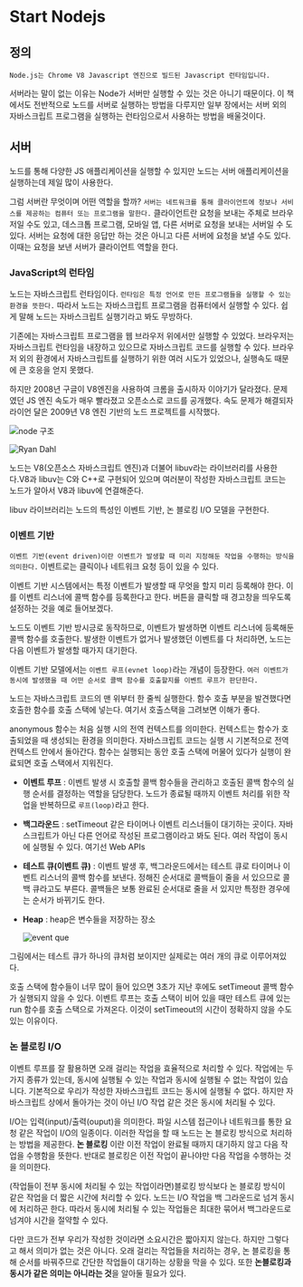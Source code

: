 # Start Nodejs

## 정의

`Node.js는 Chrome V8 Javascript 엔진으로 빌드된 Javascript 런타임입니다.`

서버라는 말이 없는 이유는 Node가 서버만 실행할 수 있는 것은 아니기 때문이다. 이 책에서도 전반적으로 노드를 서버로 실행하는 방법을 다루지만 일부 장에서는 서버 외의 자바스크립트 프로그램을 실행하는 런타임으로서 사용하는 방법을 배울것이다.

## 서버

노드를 통해 다양한 JS 애플리케이션을 실행할 수 있지만 노드는 서버 애플리케이션을 실행하는데 제일 많이 사용한다.

그럼 서버란 무엇이며 어떤 역할을 할까? `서버는 네트워크를 통해 클라이언트에 정보나 서비스를 제공하는 컴퓨터 또는 프로그램을 말한다.` 클라이언트란 요청을 보내는 주체로 브라우저일 수도 있고, 데스크톱 프로그램, 모바일 앱, 다른 서버로 요청을 보내는 서버일 수 도 있다. 서버는 요청에 대한 응답만 하는 것은 아니고 다른 서버에 요청을 보낼 수도 있다. 이때는 요청을 보낸 서버가 클라이언트 역할을 한다.

### JavaScript의 런타임

노드는 자바스크립트 런타임이다. `런타임은 특정 언어로 만든 프로그램들을 실행할 수 있는 환경을 뜻한다.` 따라서 노드는 자바스크립트 프로그램을 컴퓨터에서 실행할 수 있다. 쉽게 말해 노드는 자바스크립트 실행기라고 봐도 무방하다.

기존에는 자바스크립트 프로그램을 웹 브라우저 위에서만 실행할 수 있었다. 브라우저는 자바스크립트 런타임을 내장하고 있으므로 자바스크립트 코드를 실행할 수 있다. 브라우저 외의 환경에서 자바스크립트를 실행하기 위한 여러 시도가 있었으나, 실행속도 때문에 큰 호응을 얻지 못했다.

하지만 2008년 구글이 V8엔진을 사용하여 크롬을 출시하자 이야기가 달라졌다. 문제였던 JS 엔진 속도가 매우 빨라졌고 오픈소스로 코드를 공개했다. 속도 문제가 해결되자 라이언 달은 2009년 V8 엔진 기반의 노드 프로젝트를 시작했다.

![node 구조](https://media.vlpt.us/post-images/doyuni/a7c98cb0-2df6-11ea-bfdf-c3d57317c0d1/-2020-01-03-3.58.11.png)

![Ryan Dahl](https://upload.wikimedia.org/wikipedia/commons/thumb/b/b2/Ryan_Dahl.jpg/220px-Ryan_Dahl.jpg)

노드는 V8(오픈소스 자바스크립트 엔진)과 더불어 libuv라는 라이브러리를 사용한다.V8과 libuv는 C와 C++로 구현되어 있으며 여러분이 작성한 자바스크립트 코드는 노드가 알아서 V8과 libuv에 연결해준다.

libuv 라이브러리는 노드의 특성인 이벤트 기반, 논 블로킹 I/O 모델을 구현한다.

### 이벤트 기반

`이벤트 기반(event driven)이란 이벤트가 발생할 때 미리 지정해둔 작업을 수행하는 방식을 의미한다.` 이벤트로는 클릭이나 네트워크 요청 등이 있을 수 있다.

이벤트 기반 시스템에서는 특정 이벤트가 발생할 때 무엇을 할지 미리 등록해야 한다. 이를 이벤트 리스너에 콜백 함수를 등록한다고 한다. 버튼을 클릭할 때 경고창을 띄우도록 설정하는 것을 예로 들어보겠다.

노드도 이벤트 기반 방시긍로 동작하므로, 이벤트가 발생하면 이벤트 리스너에 등록해둔 콜백 함수를 호출한다. 발생한 이벤트가 없거나 발생했던 이벤트를 다 처리하면, 노드는 다음 이벤트가 발생할 때가지 대기한다.

이벤트 기반 모델에서는 `이벤트 루프(evnet loop)`라는 개념이 등장한다. `여러 이벤트가 동시에 발생했을 때 어떤 순서로 콜백 함수를 호출할지를 이벤트 루프가 판단한다.`

노드는 자바스크립트 코드의 맨 위부터 한 줄씩 실행한다. 함수 호출 부분을 발견했다면 호출한 함수를 호출 스택에 넣는다. 여기서 호출스택을 그려보면 이해가 좋다.

anonymous 함수는 처음 실행 시의 전역 컨텍스트를 의미한다. 컨텍스트는 함수가 호출되었을 때 생성되는 환경을 의미한다. 자바스크립트 코드는 실행 시 기본적으로 전역 컨텍스트 안에서 돌아간다. 함수는 실행되는 동안 호출 스택에 머물어 있다가 실행이 완료되면 호출 스택에서 지워진다.

- **이벤트 루프** : 이벤트 발생 시 호출할 콜백 함수들을 관리하고 호출된 콜백 함수의 실행 순서를 결정하는 역할을 담당한다. 노드가 종료될 때까지 이벤트 처리를 위한 작업을 반복하므로 `루프(loop)`라고 한다.
- **백그라운드** : setTimeout 같은 타이머나 이벤트 리스너들이 대기하는 곳이다. 자바스크립트가 아닌 다른 언어로 작성된 프로그램이라고 봐도 된다. 여러 작업이 동시에 실행될 수 있다. 여기선 Web APIs
- **테스트 큐(이벤트 큐)** : 이벤트 발생 후, 백그라운드에서는 테스트 큐로 타이머나 이벤트 리스너의 콜백 함수를 보낸다. 정해진 순서대로 콜백들이 줄을 서 있으므로 콜백 큐라고도 부른다. 콜백들은 보통 완료된 순서대로 줄을 서 있지만 특정한 경우에는 순서가 바뀌기도 한다.
- **Heap** : heap은 변수들을 저장하는 장소

  ![event que](https://user-images.githubusercontent.com/48500660/66096899-67941c80-e5d7-11e9-8f7c-175788e29327.png)

그림에서는 테스트 큐가 하나의 큐처럼 보이지만 실제로는 여러 개의 큐로 이루어져있다.

호출 스택에 함수들이 너무 많이 들어 있으면 3초가 지난 후에도 setTimeout 콜백 함수가 실행되지 않을 수 있다. 이벤트 루프는 호출 스택이 비어 있을 때만 테스트 큐에 있는 run 함수를 호출 스택으로 가져온다. 이것이 setTimeout의 시간이 정확하지 않을 수도 있는 이유이다.

### 논 블로킹 I/O

이벤트 루프를 잘 활용하면 오래 걸리는 작업을 효율적으로 처리할 수 있다. 작업에는 두 가지 종류가 있는데, 동시에 실행될 수 있는 작업과 동시에 실행될 수 없는 작업이 있습니다. 기본적으로 우리가 작성한 자바스크립트 코드는 동시에 실행될 수 없다. 하지만 자바스크립트 상에서 돌아가는 것이 아닌 I/O 작업 같은 것은 동시에 처리될 수 있다.

I/O는 입력(input)/출력(ouput)을 의미한다. 파일 시스템 접근이나 네트워크를 통한 요청 같은 작업이 I/O의 일종이다. 이러한 작업을 할 때 노드는 논 블로킹 방식으로 처리하는 방법을 제공한다. **논 블로킹** 이란 이전 작업이 완료될 때까지 대기하지 않고 다음 작업을 수행함을 뜻한다. 반대로 블로킹은 이전 작업이 끝나야만 다음 작업을 수행하는 것을 의미한다.

(작업들이 전부 동시에 처리될 수 있는 작업이라면)블로킹 방식보다 논 블로킹 방식이 같은 작업을 더 짧은 시간에 처리할 수 있다. 노드는 I/O 작업을 백 그라운드로 넘겨 동시에 처리하곤 한다. 따라서 동시에 처리될 수 있는 작업들은 최대한 묶어서 백그라운드로 넘겨야 시간을 절약할 수 있다.

다만 코드가 전부 우리가 작성한 것이라면 소요시간은 짧아지지 않는다. 하지만 그렇다고 해서 의미가 없는 것은 아니다. 오래 걸리는 작업들을 처리하는 경우, 논 블로킹을 통해 순서를 바꿔주므로 간단한 작업들이 대기하는 상황을 막을 수 있다. 또한 **논블로킹과 동시가 같은 의미는 아니라는 것**을 알아둘 필요가 있다.
